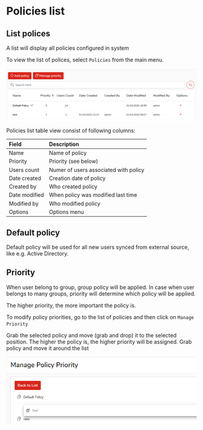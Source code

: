# Policies list

## List polices <a id="list-polices"></a>

A list will display all policies configured in system

To view the list of polices, select `Policies` from the main menu.

![](../../.gitbook/assets/policieslist.png)

Policies list table view consist of following columns:

| **Field** | **Description** |
| :--- | :--- |
| Name | Name of policy |
| Priority | Priority \(see below\) |
| Users count | Numer of users associated with policy |
| Date created | Creation date of policy |
| Created by | Who created policy |
| Date modified | When policy was modified last time |
| Modified by | Who modified policy |
| Options | Options menu |

## Default policy <a id="default-policy"></a>

Default policy will be used for all new users synced from external source, like e.g. Active Directory.

## Priority <a id="policy-priotiy"></a>

When user belong to group, group policy will be applied. In case when user belongs to many groups, priority will determine which policy will be applied.

The higher priority, the more important the policy is.

To modify policy priorities, go to the list of policies and then click on `Manage Priority`

Grab the selected policy and move \(grab and drop\) it to the selected position. The higher the policy is, the higher priority will be assigned. Grab policy and move it around the list

![](../../.gitbook/assets/priority.png)


